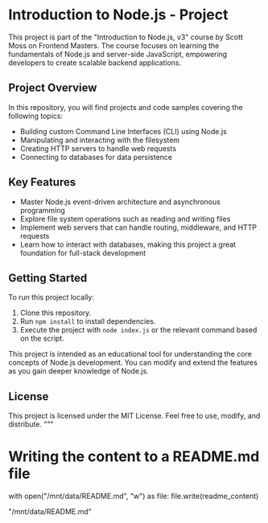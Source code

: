 # Introduction to Node.js - Project

This project is part of the "Introduction to Node.js, v3" course by Scott Moss on Frontend Masters. The course focuses on learning the fundamentals of Node.js and server-side JavaScript, empowering developers to create scalable backend applications.

## Project Overview

In this repository, you will find projects and code samples covering the following topics:

- Building custom Command Line Interfaces (CLI) using Node.js
- Manipulating and interacting with the filesystem
- Creating HTTP servers to handle web requests
- Connecting to databases for data persistence

## Key Features

- Master Node.js event-driven architecture and asynchronous programming
- Explore file system operations such as reading and writing files
- Implement web servers that can handle routing, middleware, and HTTP requests
- Learn how to interact with databases, making this project a great foundation for full-stack development

## Getting Started

To run this project locally:

1. Clone this repository.
2. Run `npm install` to install dependencies.
3. Execute the project with `node index.js` or the relevant command based on the script.

This project is intended as an educational tool for understanding the core concepts of Node.js development. You can modify and extend the features as you gain deeper knowledge of Node.js.

## License

This project is licensed under the MIT License. Feel free to use, modify, and distribute.
"""

# Writing the content to a README.md file
with open("/mnt/data/README.md", "w") as file:
    file.write(readme_content)

"/mnt/data/README.md"
